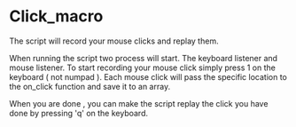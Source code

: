 # Click_macro
The script will record your mouse clicks and replay them.


When running the script two process will start. 
The keyboard listener and mouse listener. 
To start recording your mouse click simply press 1 on the keyboard ( not numpad ).
Each mouse click will pass the specific location to the on_click function and save it to an array.

When you are done , you can make the script replay the click you have done by pressing 'q' on the keyboard.

